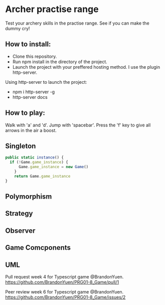 # Archer practise range

Test your archery skills in the practise range. See if you can make the dummy cry!

## How to install: 

- Clone this repository.
- Run npm install in the directory of the project.
- Launch the project with your preffered hosting method. I use the plugin http-server.

Using http-server to launch the project:
- npm i http-server -g 
- http-server docs

## How to play:

Walk with 'a' and 'd'. Jump with 'spacebar'.
Press the 'f' key to give all arrows in the air a boost.

## Singleton

```typescript
public static instance() {
  if (!Game.game_instance) {
	  Game.game_instance = new Game()
	}
	return Game.game_instance
}
```

## Polymorphism

## Strategy

## Observer

## Game Comcponents

## UML

Pull request week 4 for Typescript game @BrandonYuen.
https://github.com/BrandonYuen/PRG01-8_Game/pull/1

Peer review week 6 for Typescript game @BrandonYuen.
https://github.com/BrandonYuen/PRG01-8_Game/issues/2
